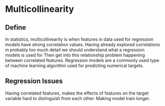 # Multicollinearity

## Define
In statistics, multicollinearity is when features in data used for regression models have strong correlation values. 
Having already explored correlations in probably too much detail we should understand what a regression models is used for
Then get into this relationship problem happening between correlated features.
Regression models are a commonly used type of machine learning algorithm used for predicting numerical targets.

## Regression Issues
Having correlated features, makes the effects of features
on the target variable hard to distinguish from each other.
Making model train longer.

